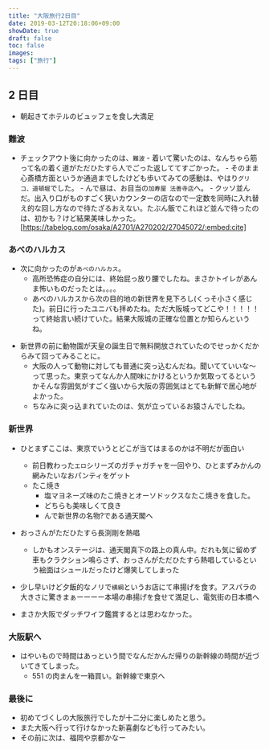 ```yaml
---
title: "大阪旅行2日目"
date: 2019-03-12T20:18:06+09:00
showDate: true
draft: false
toc: false
images:
tags: ["旅行"]
---
```


## 2 日目

- 朝起きてホテルのビュッフェを食し大満足

### 難波

- チェックアウト後に向かったのは、`難波` - 着いて驚いたのは、なんちゃら筋って名の着く道がただひたすら人でごった返しててすごかった。 - そのまま心斎橋方面というか通過までしたけども歩いてみての感動は、やはり`グリコ、道頓堀`でした。 - んで昼は、お目当の`加寿屋 法善寺店`へ。 - クッソ並んだ。出入り口がものすごく狭いカウンターの店なので一定数を同時に入れ替え的な回し方なので待たざるおえない。たぶん飯でこれほど並んで待ったのは、初かも？けど結果美味しかった。
  [https://tabelog.com/osaka/A2701/A270202/27045072/:embed:cite]

### あべのハルカス

- 次に向かったのが`あべのハルカス`。
  - 高所恐怖症の自分には、終始屁っ放り腰でしたね。まさかトイレがあんま怖いものだったとは。。。。
  - あべのハルカスから次の目的地の新世界を見下ろし(くっそ小さく感じた)。前日に行ったユニバも拝めたね。ただ大阪城ってどこや！！！！！って終始言い続けていた。結果大阪城の正確な位置とか知らんというね。

* 新世界の前に動物園が天皇の誕生日で無料開放されていたのでせっかくだからみて回ってみることに。
  - 大阪の人って動物に対しても普通に突っ込むんだね。聞いてていいな〜って思った。東京ってなんか人間味にかけるというか気取ってるというかそんな雰囲気がすごく強いから大阪の雰囲気はとても新鮮で居心地がよかった。
  - ちなみに突っ込まれていたのは、気が立っているお猿さんでしたね。

### 新世界

- ひとまずここは、東京でいうとどこが当てはまるのかは不明だが面白い

  - 前日教わった`エロ`シリーズのガチャガチャを一回やり、ひとまずみかんの網みたいなおパンティをゲット
  - たこ焼き
    - 塩マヨネーズ味のたこ焼きとオーソドックスなたこ焼きを食した。
    - どちらも美味しくて良き
    - んで新世界の名物?である通天閣へ

- おっさんがただひたすら長渕剛を熱唱
  - しかもオンステージは、通天閣真下の路上の真ん中。だれも気に留めず車もクラクション鳴らさず、おっさんがただひたすら熱唱しているという絵面はシュールだったけど爆笑してしまった

* 少し早いけど夕飯的なノリで`横綱`というお店にて串揚げを食す。アスパラの大きさに驚きまぁーーーー本場の串揚げを食せて満足し、電気街の日本橋へ

* まさか大阪でダッチワイフ鑑賞するとは思わなかった。

### 大阪駅へ

- はやいもので時間はあっという間でなんだかんだ帰りの新幹線の時間が近づいてきてしまった。
  - 551 の肉まんを一箱買い。新幹線で東京へ

### 最後に

- 初めてづくしの大阪旅行でしたが十二分に楽しめたと思う。
- また大阪へ行って行けなかった新喜劇なども行ってみたい。
- その前に次は、福岡や京都かなー
